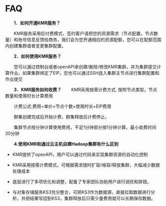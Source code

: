 # FAQ

　　**1．如何开通KMR服务？**
  
　　KMR服务采用后付费模式，签约客户请把您的资源需求（节点配置，节点数量）和账号信息反馈给商务，我们会为您开通相应的资源配额，您可以在配额范围内创建集群或者变更集群配置。
  
　　**2．如何使用KMR服务？**
  
　　您可以通过控制台或者openAPI来创建/删除/修改KMR集群，并为集群提交计算作业。如果集群绑定了EIP，您也可以通过SSH连入集群主节点进行集群配置和作业提交
  
　　**3．KMR服务如何收费？**
　　KMR采用按需计费方式, 按照节点类型，节点数量和使用时长计算费用
  
　　计费公式:费用=单价×节点个数×使用时长+EIP费用
  
　　群集创建完成后开始计费，群集释放后计费停止。
 
　　集群节点按分钟计算使用费用，不足1分钟部分按1分钟计算。最小收费时间30分钟
  
　　**4.使用KMR和通过云主机自建Hadoop集群有什么区别**
  
* KMR提供了openAPI，用户可以通过代码来实现集群资源的自动化控制

* KMR采用按需计费模式，可根据需求随时扩容/缩容/释放集群，大幅减少数据处理成本

* 底层进行了多项优化和调整，配备了专家团队协助用户进行调优和排错。

* 与对象存储服务KS3充分整合，可把KS3作为数据源，直接拉取数据进行分析，并把结果写回到KS3，集群释放后只需少量费用就可以长期保存数据。

